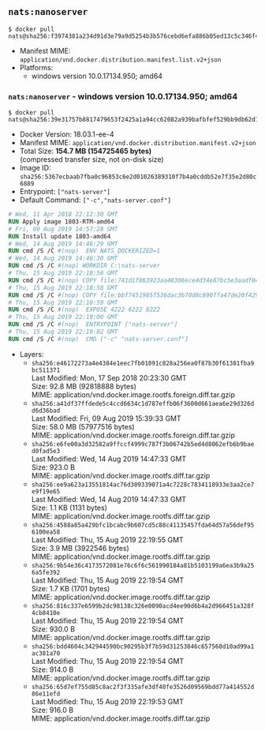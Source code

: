 ## `nats:nanoserver`

```console
$ docker pull nats@sha256:f3974381a234d91d3e79a9d5254b3b576cebd6efa886b05ed13c5c346f4611c7
```

-	Manifest MIME: `application/vnd.docker.distribution.manifest.list.v2+json`
-	Platforms:
	-	windows version 10.0.17134.950; amd64

### `nats:nanoserver` - windows version 10.0.17134.950; amd64

```console
$ docker pull nats@sha256:39e31757b8817479653f2425a1a94cc62082a939bafbfef529bb9db62d17870b
```

-	Docker Version: 18.03.1-ee-4
-	Manifest MIME: `application/vnd.docker.distribution.manifest.v2+json`
-	Total Size: **154.7 MB (154725465 bytes)**  
	(compressed transfer size, not on-disk size)
-	Image ID: `sha256:5367ecbaab7fba0c96853c6e2d01026389310f7b4a0cddb52e7f35e2d80c6889`
-	Entrypoint: `["nats-server"]`
-	Default Command: `["-c","nats-server.conf"]`

```dockerfile
# Wed, 11 Apr 2018 22:12:30 GMT
RUN Apply image 1803-RTM-amd64
# Fri, 09 Aug 2019 14:57:28 GMT
RUN Install update 1803-amd64
# Wed, 14 Aug 2019 14:46:29 GMT
RUN cmd /S /C #(nop)  ENV NATS_DOCKERIZED=1
# Wed, 14 Aug 2019 14:46:30 GMT
RUN cmd /S /C #(nop) WORKDIR C:\nats-server
# Thu, 15 Aug 2019 22:18:56 GMT
RUN cmd /S /C #(nop) COPY file:741d1f863923aa48306ece4d34e87bc5e3aadf0465bbae0b6e3689714d643861 in nats-server.exe 
# Thu, 15 Aug 2019 22:18:58 GMT
RUN cmd /S /C #(nop) COPY file:bbf7451965f536dac3b70d8c890ffa47de20f4293b62aa28cb0cd84498d5e7dc in nats-server.conf 
# Thu, 15 Aug 2019 22:18:59 GMT
RUN cmd /S /C #(nop)  EXPOSE 4222 6222 8222
# Thu, 15 Aug 2019 22:19:00 GMT
RUN cmd /S /C #(nop)  ENTRYPOINT ["nats-server"]
# Thu, 15 Aug 2019 22:19:02 GMT
RUN cmd /S /C #(nop)  CMD ["-c" "nats-server.conf"]
```

-	Layers:
	-	`sha256:e46172273a4e4384e1eec7fb01091c828a256ea0f87b30f61381fba9bc511371`  
		Last Modified: Mon, 17 Sep 2018 20:23:30 GMT  
		Size: 92.8 MB (92818888 bytes)  
		MIME: application/vnd.docker.image.rootfs.foreign.diff.tar.gzip
	-	`sha256:a41df37ffdede5c4ccd6634c1d787effb06f3600d661aea6e29d326dd6d36bad`  
		Last Modified: Fri, 09 Aug 2019 15:39:33 GMT  
		Size: 58.0 MB (57977516 bytes)  
		MIME: application/vnd.docker.image.rootfs.foreign.diff.tar.gzip
	-	`sha256:e6fe00a3d32582a9ffccf4999c787f3b06742b5ed4d8062efb6b9baed0fad5e3`  
		Last Modified: Wed, 14 Aug 2019 14:47:33 GMT  
		Size: 923.0 B  
		MIME: application/vnd.docker.image.rootfs.diff.tar.gzip
	-	`sha256:ee9a623a13551814ac76d309339071a4c7228c7834118933e3aa2ce7e9f19e65`  
		Last Modified: Wed, 14 Aug 2019 14:47:33 GMT  
		Size: 1.1 KB (1131 bytes)  
		MIME: application/vnd.docker.image.rootfs.diff.tar.gzip
	-	`sha256:4588a85a429bfc1bcabc9b607cd5c88c41135457fda64d57a56def956100ea58`  
		Last Modified: Thu, 15 Aug 2019 22:19:55 GMT  
		Size: 3.9 MB (3922546 bytes)  
		MIME: application/vnd.docker.image.rootfs.diff.tar.gzip
	-	`sha256:9b54e36c4173572081e76c6f6c561990184a81b5103199a6ea3b9a256a5fe392`  
		Last Modified: Thu, 15 Aug 2019 22:19:54 GMT  
		Size: 1.7 KB (1701 bytes)  
		MIME: application/vnd.docker.image.rootfs.diff.tar.gzip
	-	`sha256:816c337e6599b2dc98138c326e0090acd4ee90d6b4a2d966451a328f4cb8410e`  
		Last Modified: Thu, 15 Aug 2019 22:19:54 GMT  
		Size: 930.0 B  
		MIME: application/vnd.docker.image.rootfs.diff.tar.gzip
	-	`sha256:bdd4604c342944590bc90295b3f7b59d31253846c657560d10ad99a1ac381a70`  
		Last Modified: Thu, 15 Aug 2019 22:19:54 GMT  
		Size: 914.0 B  
		MIME: application/vnd.docker.image.rootfs.diff.tar.gzip
	-	`sha256:65d7ef755d85c8ac2f3f335afe3df40fe3526d09569bdd77a414552d86e11efd`  
		Last Modified: Thu, 15 Aug 2019 22:19:53 GMT  
		Size: 916.0 B  
		MIME: application/vnd.docker.image.rootfs.diff.tar.gzip
